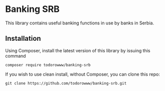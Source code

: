 Banking SRB
=================================

This library contains useful banking functions in use by banks in Serbia.


## Installation ##

Using Composer, install the latest version of this library by issuing this command

	composer require todorowww/banking-srb

If you wish to use clean install, without Composer, you can clone this repo:

	git clone https://github.com/todorowww/banking-srb.git
